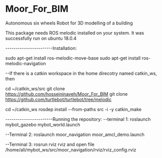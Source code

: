 # Moor_For_BIM
Autonomous six wheels Robot for 3D modelling of a building


This package needs ROS melodic installed on your system. It was successfully run on ubuntu 18.0.4

-----------------------Installation: 

sudo apt-get install ros-melodic-move-base 
sudo apt-get install ros-melodic-navigation

--If there is a catkin workspace in the home direcotry named catkin_ws, then 

cd ~/catkin_ws/src 
git clone https://github.com/hosseininaveh/Moor_For_BIM 
git clone https://github.com/turtlebot/turtlebot/tree/melodic

cd ~/catkin_ws
rosdep install --from-paths src -i -y
catkin_make

-----------------------Running the repository: 
--terminal 1: roslaunch mybot_gazebo mybot_world.launch

--Terminal 2: roslaunch moor_navigation moor_amcl_demo.launch

--Terminal 3: rosrun rviz rviz and open file /home/ali/mybot_ws/src/moor_navigation/rviz/rviz_config.rviz
